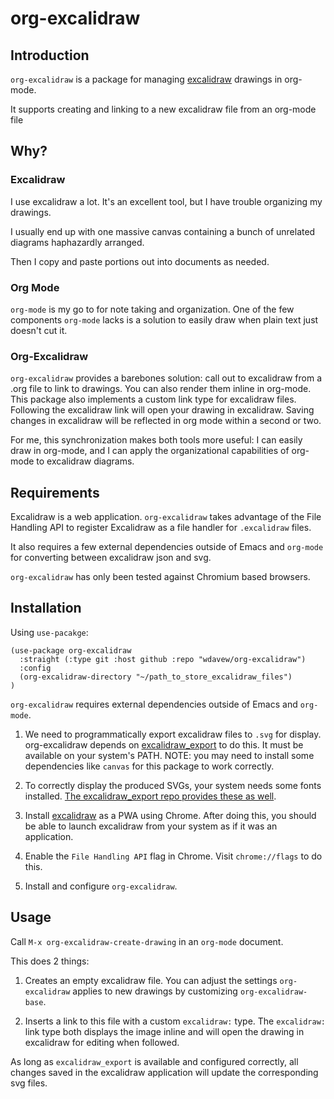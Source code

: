 # org-excalidraw

## Introduction

`org-excalidraw` is a package for managing [excalidraw](https://www.excalidraw.com) drawings in org-mode.

It supports creating and linking to a new excalidraw file from an org-mode file


## Why?

### Excalidraw
I use excalidraw a lot. It's an excellent tool, but I have trouble organizing my drawings.

I usually end up with one massive canvas containing a bunch of unrelated diagrams haphazardly arranged.

Then I copy and paste portions out into documents as needed.

### Org Mode

`org-mode` is my go to for note taking and organization.
One of the few components `org-mode` lacks is a solution to easily draw when plain text just doesn't cut it.

### Org-Excalidraw

`org-excalidraw` provides a barebones solution: call out to excalidraw from a .org file to link to drawings. You can also render them inline in org-mode.
This package also implements a custom link type for excalidraw files. Following the excalidraw link will open your drawing in excalidraw.
Saving changes in excalidraw will be reflected in org mode within a second or two.

For me, this synchronization makes both tools more useful: I can easily draw in org-mode, and I can apply the organizational capabilities of org-mode to excalidraw diagrams.

## Requirements

Excalidraw is a web application. `org-excalidraw` takes advantage of the File Handling API to register Excalidraw as a file handler for `.excalidraw` files.

It also requires a few external dependencies outside of Emacs and `org-mode` for converting between excalidraw json and svg.

`org-excalidraw` has only been tested against Chromium based browsers.


## Installation

Using `use-pacakge`:

```elisp
(use-package org-excalidraw
  :straight (:type git :host github :repo "wdavew/org-excalidraw")
  :config
  (org-excalidraw-directory "~/path_to_store_excalidraw_files")
)
```


`org-excalidraw` requires external dependencies outside of Emacs and `org-mode`.

1. We need to programmatically export excalidraw files to `.svg` for display.
org-excalidraw depends on [excalidraw_export](https://github.com/Timmmm/excalidraw_export) to do this. It must be available on your system's PATH.
NOTE: you may need to install some dependencies like `canvas` for this package to work correctly.

2. To correctly display the produced SVGs, your system needs some fonts installed.
[The excalidraw_export repo provides these as well](https://github.com/Timmmm/excalidraw_export/tree/master/src).

3. Install [excalidraw](https://www.excalidraw.com) as a PWA using Chrome. After doing this, you should be able to launch excalidraw from your system as if it was an application.

4. Enable the `File Handling API` flag in Chrome. Visit `chrome://flags` to do this.

5. Install and configure `org-excalidraw`.

## Usage

Call `M-x org-excalidraw-create-drawing` in an `org-mode` document.

This does 2 things:

1. Creates an empty excalidraw file. You can adjust the settings `org-excalidraw` applies to new drawings by customizing `org-excalidraw-base`.

2. Inserts a link to this file with a custom `excalidraw:` type. The `excalidraw:` link type both displays the image inline and will open the drawing in excalidraw for editing when followed.


As long as `excalidraw_export` is available and configured correctly, all changes saved in the excalidraw application will update the corresponding svg files.
